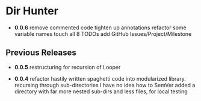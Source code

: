 # Dir Hunter

- **0.0.6** remove commented code
            tighten up annotations
            refactor some variable names
            touch all 8 TODOs
            add GitHub Issues/Project/Milestone

## Previous Releases

- **0.0.5** restructuring for recursion of Looper

- **0.0.4** refactor hastily written spaghetti code into modularized library.
        recursing through sub-directories
        I have no idea how to SemVer
        added a directory with far more nested sub-dirs and less files, for local testing
